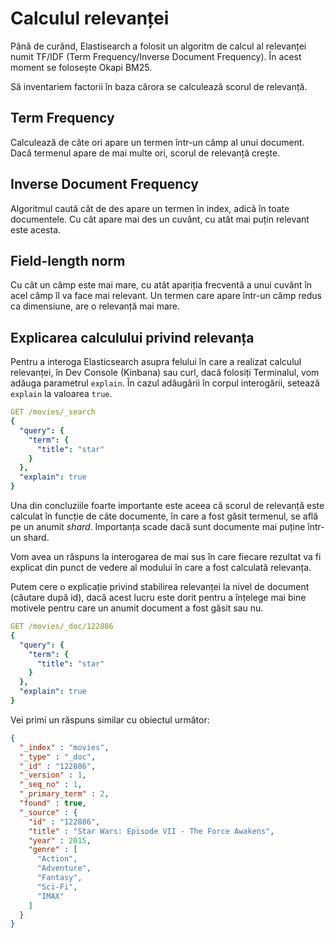 # Calculul relevanței

Până de curând, Elastisearch a folosit un algoritm de calcul al relevanței numit TF/IDF (Term Frequency/Inverse Document Frequency). În acest moment se folosește Okapi BM25.

Să inventariem factorii în baza cărora se calculează scorul de relevanță.

## Term Frequency

Calculează de câte ori apare un termen într-un câmp al unui document. Dacă termenul apare de mai multe ori, scorul de relevanță crește.

## Inverse Document Frequency

Algoritmul caută cât de des apare un termen în index, adică în toate documentele. Cu cât apare mai des un cuvânt, cu atât mai puțin relevant este acesta.

## Field-length norm

Cu cât un câmp este mai mare, cu atât apariția frecventă a unui cuvânt în acel câmp îl va face mai relevant. Un termen care apare într-un câmp redus ca dimensiune, are o relevanță mai mare.

## Explicarea calculului privind relevanța

Pentru a interoga Elasticsearch asupra felului în care a realizat calculul relevanței, în Dev Console (Kinbana) sau curl, dacă folosiți Terminalul, vom adăuga parametrul `explain`. În cazul adăugării în corpul interogării, setează `explain` la valoarea `true`.

```yaml
GET /movies/_search
{
  "query": {
    "term": {
      "title": "star"
    }
  },
  "explain": true
}
```

Una din concluziile foarte importante este aceea că scorul de relevanță este calculat în funcție de câte documente, în care a fost găsit termenul, se află pe un anumit *shard*. Importanța scade dacă sunt documente mai puține într-un shard.

Vom avea un răspuns la interogarea de mai sus în care fiecare rezultat va fi explicat din punct de vedere al modului în care a fost calculată relevanța.

Putem cere o explicație privind stabilirea relevanței la nivel de document (căutare după id), dacă acest lucru este dorit pentru a înțelege mai bine motivele pentru care un anumit document a fost găsit sau nu.

```yaml
GET /movies/_doc/122886
{
  "query": {
    "term": {
      "title": "star"
    }
  },
  "explain": true
}
```

Vei primi un răspuns similar cu obiectul următor:

```json
{
  "_index" : "movies",
  "_type" : "_doc",
  "_id" : "122886",
  "_version" : 1,
  "_seq_no" : 1,
  "_primary_term" : 2,
  "found" : true,
  "_source" : {
    "id" : "122886",
    "title" : "Star Wars: Episode VII - The Force Awakens",
    "year" : 2015,
    "genre" : [
      "Action",
      "Adventure",
      "Fantasy",
      "Sci-Fi",
      "IMAX"
    ]
  }
}
```

